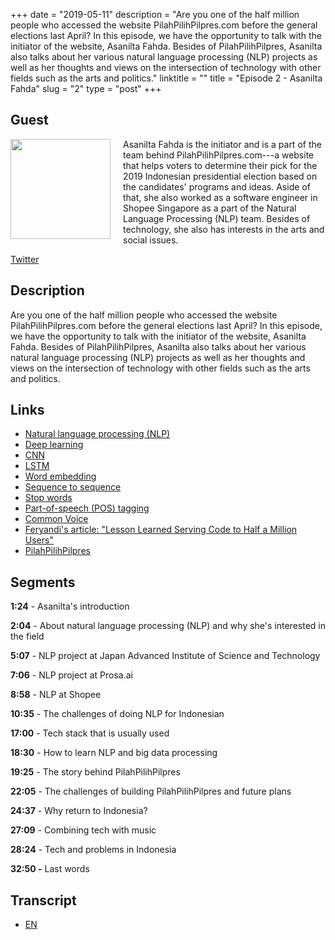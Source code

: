 +++
date = "2019-05-11"
description = "Are you one of the half million people who accessed the website PilahPilihPilpres.com before the general elections last April? In this episode, we have the opportunity to talk with the initiator of the website, Asanilta Fahda. Besides of PilahPilihPilpres, Asanilta also talks about her various natural language processing (NLP) projects as well as her thoughts and views on the intersection of technology with other fields such as the arts and politics."
linktitle = ""
title = "Episode 2 - Asanilta Fahda"
slug = "2"
type = "post"
+++

## Guest
<img style="float: left; width: 160px; margin-right: 20px;" src="/img/ep2.jpeg">

Asanilta Fahda is the initiator and is a part of the team behind PilahPilihPilpres.com---a website that helps voters to determine their pick for the 2019 Indonesian presidential election based on the candidates' programs and ideas. Aside of that, she also worked as a software engineer in Shopee Singapore as a part of the Natural Language Processing (NLP) team. Besides of technology, she also has interests in the arts and social issues.

[Twitter](https://twitter.com/asanilta)

## Description
Are you one of the half million people who accessed the website PilahPilihPilpres.com before the general elections last April? In this episode, we have the opportunity to talk with the initiator of the website, Asanilta Fahda. Besides of PilahPilihPilpres, Asanilta also talks about her various natural language processing (NLP) projects as well as her thoughts and views on the intersection of technology with other fields such as the arts and politics.

## Links
- [Natural language processing (NLP)](https://en.wikipedia.org/wiki/Natural_language_processing)
- [Deep learning](https://en.wikipedia.org/wiki/Deep_learning)
- [CNN](https://en.wikipedia.org/wiki/Convolutional_neural_network)
- [LSTM](https://en.wikipedia.org/wiki/Long_short-term_memory)
- [Word embedding](https://en.wikipedia.org/wiki/Word_embedding)
- [Sequence to sequence](https://www.analyticsvidhya.com/blog/2018/03/essentials-of-deep-learning-sequence-to-sequence-modelling-with-attention-part-i/)
- [Stop words](https://en.wikipedia.org/wiki/Stop_words)
- [Part-of-speech (POS) tagging](https://en.wikipedia.org/wiki/Part-of-speech_tagging)
- [Common Voice](https://voice.mozilla.org/)
- [Feryandi's article: "Lesson Learned Serving Code to Half a Million Users"](https://medium.com/@feryandi/lesson-learned-serving-code-to-half-a-million-users-59e71d624f96)
- [PilahPilihPilpres](https://pilahpilihpilpres.com/)

## Segments
**1:24** - Asanilta's introduction

**2:04** - About natural language processing (NLP) and why she's interested in the field

**5:07** - NLP project at Japan Advanced Institute of Science and Technology

**7:06** - NLP project at Prosa.ai

**8:58** - NLP at Shopee

**10:35** - The challenges of doing NLP for Indonesian

**17:00** - Tech stack that is usually used

**18:30** - How to learn NLP and big data processing

**19:25** - The story behind PilahPilihPilpres

**22:05** - The challenges of building PilahPilihPilpres and future plans

**24:37** - Why return to Indonesia?

**27:09** - Combining tech with music

**28:24** - Tech and problems in Indonesia

**32:50 -** Last words

## Transcript
- [EN](transcript)
